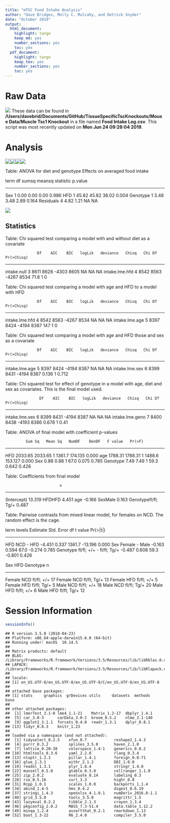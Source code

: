 ```yaml
---
title: "mTSC Food Intake Analysis"
author: "Dave Bridges, Molly C. Mulcahy, and Detrick Snyder"
date: "October 2019"
output:
  html_document:
    highlight: tango
    keep_md: yes
    number_sections: yes
    toc: yes
  pdf_document:
    highlight: tango
    keep_tex: yes
    number_sections: yes
    toc: yes
---
```





# Raw Data






![](figures/intake-graphs-1.png)<!-- -->
These data can be found in **/Users/davebrid/Documents/GitHub/TissueSpecificTscKnockouts/Mouse Data/Muscle Tsc1 Knockout** in a file named **Food Intake Log.csv**.  This script was most recently updated on **Mon Jun 24 09:28:04 2019**.
# Analysis

![](figures/weekly-intake-plots-1.png)<!-- -->![](figures/weekly-intake-plots-2.png)<!-- -->![](figures/weekly-intake-plots-3.png)<!-- -->![](figures/weekly-intake-plots-4.png)<!-- -->

Table: ANOVA for diet and genotype Effects on averaged food intake

term         df   sumsq   meansq   statistic   p.value
----------  ---  ------  -------  ----------  --------
Sex           1    0.00     0.00        0.00     0.986
HFD           1   45.82    45.82       38.02     0.004
Genotype      1    3.48     3.48        2.89     0.164
Residuals     4    4.82     1.21          NA        NA



![](figures/weekly-lineplot-food-intake-by-cage-1.png)<!-- -->




## Statistics


Table: Chi squared test comparing a model with and without diet as a covariate

                  Df    AIC    BIC   logLik   deviance   Chisq   Chi Df   Pr(>Chisq)
---------------  ---  -----  -----  -------  ---------  ------  -------  -----------
intake.null        3   8611   8628    -4303       8605      NA       NA           NA
intake.lme.hfd     4   8542   8563    -4267       8534    71.8        1            0



Table: Chi squared test comparing a model with age and HFD to a model with HFD

                  Df    AIC    BIC   logLik   deviance   Chisq   Chi Df   Pr(>Chisq)
---------------  ---  -----  -----  -------  ---------  ------  -------  -----------
intake.lme.hfd     4   8542   8563    -4267       8534      NA       NA           NA
intake.lme.age     5   8397   8424    -4194       8387     147        1            0



Table: Chi squared test comparing a model with age and HFD those and sex as a covariate

                  Df    AIC    BIC   logLik   deviance   Chisq   Chi Df   Pr(>Chisq)
---------------  ---  -----  -----  -------  ---------  ------  -------  -----------
intake.lme.age     5   8397   8424    -4194       8387      NA       NA           NA
intake.lme.sex     6   8399   8431    -4194       8387   0.136        1        0.712



Table: Chi squared test for effect of genotype in a model with age, diet and sex as covariates.  This is the final model used.

                   Df    AIC    BIC   logLik   deviance   Chisq   Chi Df   Pr(>Chisq)
----------------  ---  -----  -----  -------  ---------  ------  -------  -----------
intake.lme.sex      6   8399   8431    -4194       8387      NA       NA           NA
intake.lme.geno     7   8400   8438    -4193       8386   0.678        1         0.41



Table: ANOVA of final model with coefficient p-values

             Sum Sq   Mean Sq   NumDF    DenDF   F value   Pr(>F)
---------  --------  --------  ------  -------  --------  -------
HFD         2033.65   2033.65       1   1361.7   174.135    0.000
age         1788.31   1788.31       1   1488.6   153.127    0.000
Sex            0.88      0.88       1     67.0     0.075    0.785
Genotype       7.49      7.49       1     59.3     0.642    0.426



Table: Coefficients from final model

                            x
--------------------  -------
(Intercept)            13.319
HFDHFD                  4.451
age                    -0.166
SexMale                 0.163
Genotypefl/fl; Tg/+     0.487



Table: Pairwise contrasts from mixed linear model, for females on NCD.  The random effect is the cage.

term       levels                      Estimate   Std. Error       df   t value   Pr(>|t|)
---------  -------------------------  ---------  -----------  -------  --------  ---------
HFD        NCD - HFD                     -4.451        0.337   1361.7   -13.196      0.000
Sex        Female - Male                 -0.163        0.594     67.0    -0.274      0.785
Genotype   fl/fl; +/+ - fl/fl; Tg/+      -0.487        0.608     59.3    -0.801      0.426


Sex      HFD   Genotype        n
-------  ----  ------------  ---
Female   NCD   fl/fl; +/+     17
Female   NCD   fl/fl; Tg/+    13
Female   HFD   fl/fl; +/+      5
Female   HFD   fl/fl; Tg/+     5
Male     NCD   fl/fl; +/+     18
Male     NCD   fl/fl; Tg/+    20
Male     HFD   fl/fl; +/+      6
Male     HFD   fl/fl; Tg/+    12


# Session Information


```r
sessionInfo()
```

```
## R version 3.5.0 (2018-04-23)
## Platform: x86_64-apple-darwin15.6.0 (64-bit)
## Running under: macOS  10.14.5
## 
## Matrix products: default
## BLAS: /Library/Frameworks/R.framework/Versions/3.5/Resources/lib/libRblas.0.dylib
## LAPACK: /Library/Frameworks/R.framework/Versions/3.5/Resources/lib/libRlapack.dylib
## 
## locale:
## [1] en_US.UTF-8/en_US.UTF-8/en_US.UTF-8/C/en_US.UTF-8/en_US.UTF-8
## 
## attached base packages:
## [1] stats     graphics  grDevices utils     datasets  methods   base     
## 
## other attached packages:
##  [1] lmerTest_3.1-0 lme4_1.1-21    Matrix_1.2-17  dbplyr_1.4.1  
##  [5] car_3.0-3      carData_3.0-2  broom_0.5.2    nlme_3.1-140  
##  [9] ggplot2_3.1.1  forcats_0.4.0  readr_1.3.1    dplyr_0.8.1   
## [13] tidyr_0.8.3    knitr_1.23    
## 
## loaded via a namespace (and not attached):
##  [1] tidyselect_0.2.5    xfun_0.7            reshape2_1.4.3     
##  [4] purrr_0.3.2         splines_3.5.0       haven_2.1.0        
##  [7] lattice_0.20-38     colorspace_1.4-1    generics_0.0.2     
## [10] htmltools_0.3.6     yaml_2.2.0          rlang_0.3.4        
## [13] nloptr_1.2.1        pillar_1.4.1        foreign_0.8-71     
## [16] glue_1.3.1          withr_2.1.2         DBI_1.0.0          
## [19] readxl_1.3.1        plyr_1.8.4          stringr_1.4.0      
## [22] munsell_0.5.0       gtable_0.3.0        cellranger_1.1.0   
## [25] zip_2.0.2           evaluate_0.14       labeling_0.3       
## [28] rio_0.5.16          curl_3.3            highr_0.8          
## [31] Rcpp_1.0.1          scales_1.0.0        backports_1.1.4    
## [34] abind_1.4-5         hms_0.4.2           digest_0.6.19      
## [37] stringi_1.4.3       openxlsx_4.1.0.1    numDeriv_2016.8-1.1
## [40] grid_3.5.0          tools_3.5.0         magrittr_1.5       
## [43] lazyeval_0.2.2      tibble_2.1.3        crayon_1.3.4       
## [46] pkgconfig_2.0.2     MASS_7.3-51.4       data.table_1.12.2  
## [49] minqa_1.2.4         assertthat_0.2.1    rmarkdown_1.13     
## [52] boot_1.3-22         R6_2.4.0            compiler_3.5.0
```
